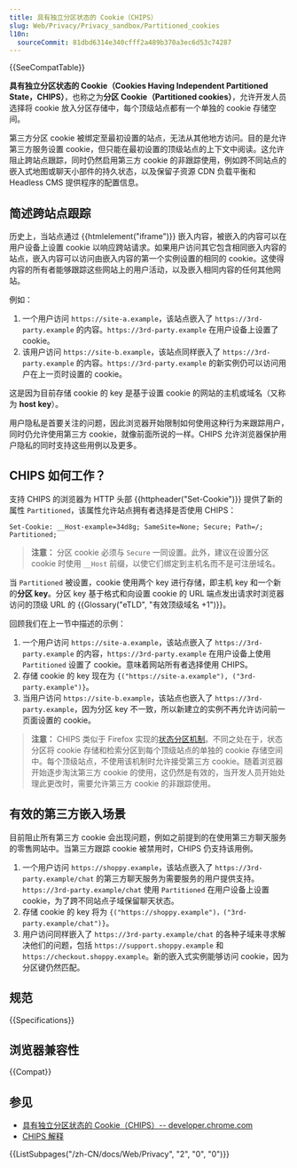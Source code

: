 ```yaml
---
title: 具有独立分区状态的 Cookie（CHIPS）
slug: Web/Privacy/Privacy_sandbox/Partitioned_cookies
l10n:
  sourceCommit: 81dbd6314e340cfff2a489b370a3ec6d53c74287
---
```


{{SeeCompatTable}}

**具有独立分区状态的 Cookie（Cookies Having Independent Partitioned State，CHIPS）**，也称之为**分区 Cookie（Partitioned cookies）**，允许开发人员选择将 cookie 放入分区存储中，每个顶级站点都有一个单独的 cookie 存储空间。

第三方分区 cookie 被绑定至最初设置的站点，无法从其他地方访问。目的是允许第三方服务设置 cookie，但只能在最初设置的顶级站点的上下文中阅读。这允许阻止跨站点跟踪，同时仍然启用第三方 cookie 的非跟踪使用，例如跨不同站点的嵌入式地图或聊天小部件的持久状态，以及保留子资源 CDN 负载平衡和 Headless CMS 提供程序的配置信息。

## 简述跨站点跟踪

历史上，当站点通过 {{htmlelement("iframe")}} 嵌入内容，被嵌入的内容可以在用户设备上设置 cookie 以响应跨站请求。如果用户访问其它包含相同嵌入内容的站点，嵌入内容可以访问由嵌入内容的第一个实例设置的相同的 cookie。这使得内容的所有者能够跟踪这些网站上的用户活动，以及嵌入相同内容的任何其他网站。

例如：

1. 一个用户访问 `https://site-a.example`，该站点嵌入了 `https://3rd-party.example` 的内容。`https://3rd-party.example` 在用户设备上设置了 cookie。
2. 该用户访问 `https://site-b.example`，该站点同样嵌入了 `https://3rd-party.example` 的内容。`https://3rd-party.example` 的新实例仍可以访问用户在上一页时设置的 cookie。

这是因为目前存储 cookie 的 key 是基于设置 cookie 的网站的主机或域名（又称为 **host key**）。

用户隐私是首要关注的问题，因此浏览器开始限制如何使用这种行为来跟踪用户，同时仍允许使用第三方 cookie，就像前面所说的一样。CHIPS 允许浏览器保护用户隐私的同时支持这些用例以及更多。

## CHIPS 如何工作？

支持 CHIPS 的浏览器为 HTTP 头部 {{httpheader("Set-Cookie")}} 提供了新的属性 `Partitioned`，该属性允许站点拥有者选择是否使用 CHIPS：

```http
Set-Cookie: __Host-example=34d8g; SameSite=None; Secure; Path=/; Partitioned;
```

> **注意：** 分区 cookie 必须与 `Secure` 一同设置。此外，建议在设置分区 cookie 时使用 `__Host` 前缀，以使它们绑定到主机名而不是可注册域名。

当 `Partitioned` 被设置，cookie 使用两个 key 进行存储，即主机 key 和一个新的**分区 key**。分区 key 基于格式和向设置 cookie 的 URL 端点发出请求时浏览器访问的顶级 URL 的 {{Glossary("eTLD", "有效顶级域名 +1")}}。

回顾我们在上一节中描述的示例：

1. 一个用户访问 `https://site-a.example`，该站点嵌入了 `https://3rd-party.example` 的内容，`https://3rd-party.example` 在用户设备上使用 `Partitioned` 设置了 cookie。意味着网站所有者选择使用 CHIPS。
2. 存储 cookie 的 key 现在为 `{("https://site-a.example"), ("3rd-party.example")}`。
3. 当用户访问 `https://site-b.example`，该站点也嵌入了 `https://3rd-party.example`，因为分区 key 不一致，所以新建立的实例不再允许访问前一页面设置的 cookie。

> **注意：** CHIPS 类似于 Firefox 实现的[状态分区机制](/zh-CN/docs/Web/Privacy/State_Partitioning)。不同之处在于，状态分区将 cookie 存储和检索分区到每个顶级站点的单独的 cookie 存储空间中。每个顶级站点，不使用该机制时允许接受第三方 cookie。随着浏览器开始逐步淘汰第三方 cookie 的使用，这仍然是有效的，当开发人员开始处理此更改时，需要允许第三方 cookie 的非跟踪使用。

## 有效的第三方嵌入场景

目前阻止所有第三方 cookie 会出现问题，例如之前提到的在使用第三方聊天服务的零售网站中。当第三方跟踪 cookie 被禁用时，CHIPS 仍支持该用例。

1. 一个用户访问 `https://shoppy.example`，该站点嵌入了 `https://3rd-party.example/chat` 的第三方聊天服务为需要服务的用户提供支持。`https://3rd-party.example/chat` 使用 `Partitioned` 在用户设备上设置 cookie，为了跨不同站点子域保留聊天状态。
2. 存储 cookie 的 key 将为 `{("https://shoppy.example")，("3rd-party.example/chat")}`。
3. 用户访问同样嵌入了 `https://3rd-party.example/chat` 的各种子域来寻求解决他们的问题，包括 `https://support.shoppy.example` 和 `https://checkout.shoppy.example`。新的嵌入式实例能够访问 cookie，因为分区键仍然匹配。

## 规范

{{Specifications}}

## 浏览器兼容性

{{Compat}}

## 参见

- [具有独立分区状态的 Cookie（CHIPS）-- developer.chrome.com](https://developer.chrome.com/docs/privacy-sandbox/chips/)
- [CHIPS 解释](https://github.com/privacycg/CHIPS)

<section id="Quick_links">
{{ListSubpages("/zh-CN/docs/Web/Privacy", "2", "0", "0")}}
</section>
